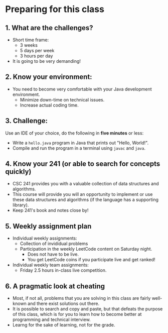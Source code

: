 # Preparing for this class

## 1. What are the challenges?

- Short time frame: 
  - 3 weeks
  - 5 days per week
  - 3 hours per day
- It is going to be very demanding! 



## 2. Know your environment:

- You need to become very comfortable with your Java development 
environment. 
  - Minimize down-time on technical issues. 
  - Increase actual coding time. 



## 3. Challenge:

Use an IDE of your choice, do the following in **five minutes** or less:
  -  Write a `hello.java` program in Java that prints out "Hello, World!". 
  -  Compile and run the program in a terminal using `javac` and `java`. 


## 4. Know your 241 (or able to search for concepts quickly)

- CSC 241 provides you with a valuable collection of data structures and
algorithms. 
- This course will provide you will an opportunity to implement or use 
these data structures and algorithms (if the language has a supporting 
library).
- Keep 241's book and notes close by!

## 5. Weekly assignment plan

- Individual weekly assignments:
  - Collection of invididual problems
  - Participation in the weekly LeetCode content on Saturday night. 
    - Does not have to be live. 
    - You get LeetCode coins if you participate live and get ranked!
- Individual weekly team assignments:
  - Friday 2.5 hours in-class live competition. 


## 6. A pragmatic look at cheating

- Most, if not all, problems that you are solving in this class are fairly
well-known and there exist solutions out there. 
- It is possible to search and copy and paste, but that defeats the purpose
of this class, which is for you to learn how to become better at programming
and technical interview. 
- Learng for the sake of learning, not for the grade. 


